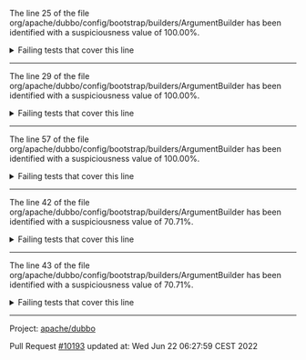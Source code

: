 The line 25 of the file org/apache/dubbo/config/bootstrap/builders/ArgumentBuilder has been identified with a suspiciousness value of 100.00%.

<details>
     <summary>Failing tests that cover this line</summary>

- `org.apache.dubbo.config.bootstrap.builders.ArgumentBuilderTest#build`
- `org.apache.dubbo.config.bootstrap.builders.ArgumentBuilderTest#index`
- `org.apache.dubbo.config.bootstrap.builders.ArgumentBuilderTest#callback`
- `org.apache.dubbo.config.bootstrap.builders.ArgumentBuilderTest#type`
</details>

***

The line 29 of the file org/apache/dubbo/config/bootstrap/builders/ArgumentBuilder has been identified with a suspiciousness value of 100.00%.

<details>
     <summary>Failing tests that cover this line</summary>

- `org.apache.dubbo.config.bootstrap.builders.ArgumentBuilderTest#build`
- `org.apache.dubbo.config.bootstrap.builders.ArgumentBuilderTest#index`
- `org.apache.dubbo.config.bootstrap.builders.ArgumentBuilderTest#callback`
- `org.apache.dubbo.config.bootstrap.builders.ArgumentBuilderTest#type`
</details>

***

The line 57 of the file org/apache/dubbo/config/bootstrap/builders/ArgumentBuilder has been identified with a suspiciousness value of 100.00%.

<details>
     <summary>Failing tests that cover this line</summary>

- `org.apache.dubbo.config.bootstrap.builders.ArgumentBuilderTest#build`
- `org.apache.dubbo.config.bootstrap.builders.ArgumentBuilderTest#index`
- `org.apache.dubbo.config.bootstrap.builders.ArgumentBuilderTest#callback`
- `org.apache.dubbo.config.bootstrap.builders.ArgumentBuilderTest#type`
</details>

***

The line 42 of the file org/apache/dubbo/config/bootstrap/builders/ArgumentBuilder has been identified with a suspiciousness value of 70.71%.

<details>
     <summary>Failing tests that cover this line</summary>

- `org.apache.dubbo.config.bootstrap.builders.ArgumentBuilderTest#build`
- `org.apache.dubbo.config.bootstrap.builders.ArgumentBuilderTest#index`
</details>

***

The line 43 of the file org/apache/dubbo/config/bootstrap/builders/ArgumentBuilder has been identified with a suspiciousness value of 70.71%.

<details>
     <summary>Failing tests that cover this line</summary>

- `org.apache.dubbo.config.bootstrap.builders.ArgumentBuilderTest#build`
- `org.apache.dubbo.config.bootstrap.builders.ArgumentBuilderTest#index`
</details>

***

Project: [apache/dubbo](https://github.com/apache/dubbo)

Pull Request [#10193](https://github.com/apache/dubbo/pull/10193) updated at: Wed Jun 22 06:27:59 CEST 2022